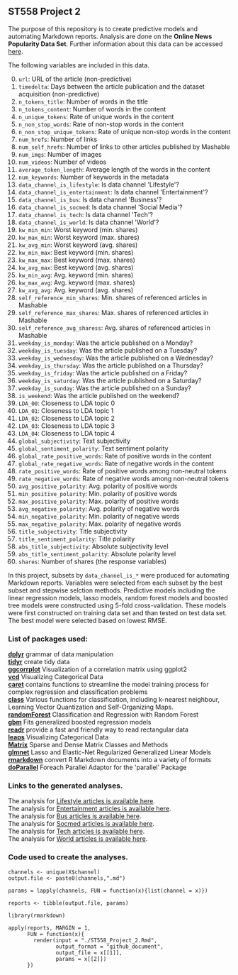 ## ST558 Project 2  

The purpose of this repository is to create predictive models and automating Markdown reports. Analysis are done on the **Online News Popularity Data Set**. Further information about this data can be accessed [here](https://archive.ics.uci.edu/ml/datasets/Online+News+Popularity).   

The following variables are included in this data.  
 
0. `url`: URL of the article (non-predictive)   
1. `timedelta`: Days between the article publication and the dataset acquisition (non-predictive)   
2. `n_tokens_title`: Number of words in the title   
3. `n_tokens_content`: Number of words in the content   
4. `n_unique_tokens`: Rate of unique words in the content   
5. `n_non_stop_words`: Rate of non-stop words in the content   
6. `n_non_stop_unique_tokens`: Rate of unique non-stop words in the content   
7. `num_hrefs`: Number of links   
8. `num_self_hrefs`: Number of links to other articles published by Mashable   
9. `num_imgs`: Number of images   
10. `num_videos`: Number of videos   
11. `average_token_length`: Average length of the words in the content   
12. `num_keywords`: Number of keywords in the metadata   
13. `data_channel_is_lifestyle`: Is data channel 'Lifestyle'?   
14. `data_channel_is_entertainment`: Is data channel 'Entertainment'?   
15. `data_channel_is_bus`: Is data channel 'Business'?   
16. `data_channel_is_socmed`: Is data channel 'Social Media'?   
17. `data_channel_is_tech`: Is data channel 'Tech'?   
18. `data_channel_is_world`: Is data channel 'World'?   
19. `kw_min_min`: Worst keyword (min. shares)   
20. `kw_max_min`: Worst keyword (max. shares)   
21. `kw_avg_min`: Worst keyword (avg. shares)   
22. `kw_min_max`: Best keyword (min. shares)   
23. `kw_max_max`: Best keyword (max. shares)   
24. `kw_avg_max`: Best keyword (avg. shares)   
25. `kw_min_avg`: Avg. keyword (min. shares)   
26. `kw_max_avg`: Avg. keyword (max. shares)   
27. `kw_avg_avg`: Avg. keyword (avg. shares)   
28. `self_reference_min_shares`: Min. shares of referenced articles in Mashable   
29. `self_reference_max_shares`: Max. shares of referenced articles in Mashable   
30. `self_reference_avg_sharess`: Avg. shares of referenced articles in Mashable   
31. `weekday_is_monday`: Was the article published on a Monday?   
32. `weekday_is_tuesday`: Was the article published on a Tuesday?   
33. `weekday_is_wednesday`: Was the article published on a Wednesday?   
34. `weekday_is_thursday`: Was the article published on a Thursday?   
35. `weekday_is_friday`: Was the article published on a Friday?   
36. `weekday_is_saturday`: Was the article published on a Saturday?   
37. `weekday_is_sunday`: Was the article published on a Sunday?   
38. `is_weekend`: Was the article published on the weekend?   
39. `LDA_00`: Closeness to LDA topic 0   
40. `LDA_01`: Closeness to LDA topic 1   
41. `LDA_02`: Closeness to LDA topic 2   
42. `LDA_03`: Closeness to LDA topic 3   
43. `LDA_04`: Closeness to LDA topic 4   
44. `global_subjectivity`: Text subjectivity   
45. `global_sentiment_polarity`: Text sentiment polarity   
46. `global_rate_positive_words`: Rate of positive words in the content   
47. `global_rate_negative_words`: Rate of negative words in the content   
48. `rate_positive_words`: Rate of positive words among non-neutral tokens   
49. `rate_negative_words`: Rate of negative words among non-neutral tokens   
50. `avg_positive_polarity`: Avg. polarity of positive words   
51. `min_positive_polarity`: Min. polarity of positive words   
52. `max_positive_polarity`: Max. polarity of positive words   
53. `avg_negative_polarity`: Avg. polarity of negative words   
54. `min_negative_polarity`: Min. polarity of negative words   
55. `max_negative_polarity`: Max. polarity of negative words   
56. `title_subjectivity`: Title subjectivity   
57. `title_sentiment_polarity`: Title polarity   
58. `abs_title_subjectivity`: Absolute subjectivity level   
59. `abs_title_sentiment_polarity`: Absolute polarity level   
60. `shares`: Number of shares (the response variables)   

In this project, subsets by `data_channel_is_*` were produced for automating Markdown reports. Variables were selected from each subset by the best subset and stepwise selction methods. Predictive models including the linear regression models, lasso models, random forest models and boosted tree models were constructed using 5-fold cross-validation. These models were first constructed on training data set and than tested on test data set. The best model were selected based on lowest RMSE.   

### List of packages used:      

[__dplyr__](https://dplyr.tidyverse.org/) grammar of data manipulation  
[__tidyr__](https://tidyr.tidyverse.org/)  create tidy data  
[__ggcorrplot__](https://cran.r-project.org/web/packages/ggcorrplot/readme/README.html) Visualization of a correlation matrix using ggplot2  
[__vcd__](https://cran.r-project.org/web/packages/vcd/index.html) Visualizing Categorical Data  
[__caret__](https://cran.r-project.org/web/packages/caret/vignettes/caret.html) contains functions to streamline the model training process for complex regression and classification problems  
[__class__](https://cran.r-project.org/web/packages/class/index.html) Various functions for classification, including k-nearest neighbour, Learning Vector Quantization and Self-Organizing Maps.  
[__randomForest__](https://www.rdocumentation.org/packages/randomForest/versions/4.6-14/topics/randomForest) Classification and Regression with Random Forest  
[__gbm__](https://www.rdocumentation.org/packages/gbm/versions/2.1.8/topics/gbm)  Fits generalized boosted regression models  
[__readr__](https://readr.tidyverse.org/) provide a fast and friendly way to read rectangular data  
[__leaps__](https://www.rdocumentation.org/packages/leaps/versions/3.1/topics/leaps) Visualizing Categorical Data  
[__Matrix__](https://cran.r-project.org/web/packages/Matrix/index.html) Sparse and Dense Matrix Classes and Methods  
[__glmnet__](https://cran.r-project.org/web/packages/glmnet/index.html) Lasso and Elastic-Net Regularized Generalized Linear Models  
[__rmarkdown__](https://www.rdocumentation.org/packages/rmarkdown/versions/1.7) convert R Markdown documents into a variety of formats  
[__doParallel__](https://cran.r-project.org/web/packages/doParallel/index.html) Foreach Parallel Adaptor for the 'parallel' Package  

### Links to the generated analyses.  

The analysis for [Lifestyle articles is available here](https://ckatony.github.io/ST558-Project-2/data_channel_is_lifestyle.html).  
The analysis for [Entertainment articles is available here](https://ckatony.github.io/ST558-Project-2/data_channel_is_entertainment.html).  
The analysis for [Bus articles is available here](https://ckatony.github.io/ST558-Project-2/data_channel_is_bus.html).  
The analysis for [Socmed articles is available here](https://ckatony.github.io/ST558-Project-2/data_channel_is_socmed.html).  
The analysis for [Tech articles is available here](https://ckatony.github.io/ST558-Project-2/data_channel_is_tech.html).  
The analysis for [World articles is available here](https://ckatony.github.io/ST558-Project-2/data_channel_is_world.html).  

### Code used to create the analyses.

```{r, eval = FALSE}  
channels <- unique(X$channel)
output.file <- paste0(channels,".md")

params = lapply(channels, FUN = function(x){list(channel = x)})

reports <- tibble(output.file, params)

library(rmarkdown)

apply(reports, MARGIN = 1,
      FUN = function(x){
        render(input = "./ST558_Project_2.Rmd",
               output_format = "github_document", 
               output_file = x[[1]], 
               params = x[[2]])
      })
```
